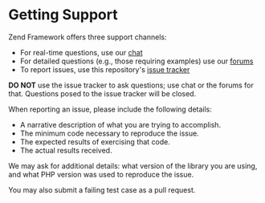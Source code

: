# Getting Support

Zend Framework offers three support channels:

- For real-time questions, use our
  [chat](https://zendframework-slack.herokuapp.com)
- For detailed questions (e.g., those requiring examples) use our
  [forums](https://discourse.zendframework.com/c/questions/components)
- To report issues, use this repository's
  [issue tracker](https://github.com/zendframework/zend-server/issues/new)

**DO NOT** use the issue tracker to ask questions; use chat or the forums for
that. Questions posed to the issue tracker will be closed.

When reporting an issue, please include the following details:

- A narrative description of what you are trying to accomplish.
- The minimum code necessary to reproduce the issue.
- The expected results of exercising that code.
- The actual results received.

We may ask for additional details: what version of the library you are using,
and what PHP version was used to reproduce the issue.

You may also submit a failing test case as a pull request.
